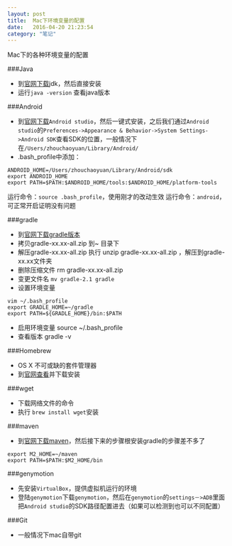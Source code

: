 ```yaml
---
layout: post
title:  Mac下环境变量的配置
date:   2016-04-20 21:23:54
category: "笔记"
---
```


Mac下的各种环境变量的配置

###Java

- 到[官网下载](http://www.oracle.com/technetwork/java/javase/downloads/jdk8-downloads-2133151.html)jdk，然后直接安装
- 运行`java -version` 查看java版本

###Android

- 到[官网下载](http://developer.android.com/sdk/index.html)`Android studio`，然后一键式安装，之后我们通过`Android studio`的`Preferences->Appearance & Behavior->System Settings->Android SDK`查看SDK的位置，一般情况下在`/Users/zhouchaoyuan/Library/Android/`
- .bash_profile中添加：

```
ANDROID_HOME=/Users/zhouchaoyuan/Library/Android/sdk
export ANDROID_HOME
export PATH=$PATH:$ANDROID_HOME/tools:$ANDROID_HOME/platform-tools
```
运行命令：`source .bash_profile`，使用刚才的改动生效
运行命令：`android`，可正常开启证明没有问题

###gradle
- 到[官网下载gradle版本](http://www.gradle.org/downloads)
- 拷贝gradle-xx.xx-all.zip 到~ 目录下 
- 解压gradle-xx.xx-all.zip  执行   unzip gradle-xx.xx-all.zip ，解压到gradle-xx.xx文件夹
- 删除压缩文件  rm gradle-xx.xx-all.zip
- 变更文件名 `mv gradle-2.1 gradle`
- 设置环境变量

```
vim ~/.bash_profile
export GRADLE_HOME=~/gradle
export PATH=${GRADLE_HOME}/bin:$PATH
```
- 启用环境变量 source ~/.bash_profile
- 查看版本 gradle -v

###Homebrew
- OS X 不可或缺的套件管理器
- 到[官网查看](http://brew.sh/)并下载安装

###wget

- 下载网络文件的命令
- 执行 `brew install wget`安装

###maven

- 到[官网下载maven](http://maven.apache.org/download.cgi)，然后接下来的步骤根安装gradle的步骤差不多了


```
export M2_HOME=~/maven
export PATH=$PATH:$M2_HOME/bin
```


###genymotion

- 先安装`VirtualBox`，提供虚拟机运行的环境
- 登陆`genymotion`下载`genymotion`，然后在`genymotion`的`settings－>ADB`里面把`Android studio`的SDK路径配置进去（如果可以检测到也可以不同配置）

###Git

- 一般情况下mac自带git